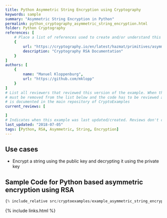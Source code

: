 ```yaml
---
title: Python Asymmetric String Encryption using Cryptography
keywords: sample
summary: "Asymmetric String Encryption in Python"
permalink: python_cryptography_asymmetric_string_encryption.html
folder: Python Cryptography
references: [
    # Place a list of references used to create and/or understand this example.
    {
        url: "https://cryptography.io/en/latest/hazmat/primitives/asymmetric/rsa/#module-cryptography.hazmat.primitives.asymmetric.rsa",
        description: "Cryptography RSA Documentation"
    }
]
authors: [
    {
        name: "Manuel Kloppenburg",
        url: "https://github.com/mklopp"
    }
]
# List all reviewers that reviewed this version of the example. When the example is updated all old reviews
# must be removed from the list below and the code has to be reviewed again. The complete review process
# is documented in the main repository of CryptoExamples
current_reviews: [

]
# Indicates when this example was last updated/created. Reviews don't change this.
last_updated: "2018-07-05"
tags: [Python, RSA, Asymmetric, String, Encryption]
---
```


## Use cases

- Encrypt a string using the public key and decrypting it using the private key

## Sample Code for Python based asymmetric encryption using RSA

```python
{% include_relative src/cryptoexamples/example_asymmetric_string_encryption.py %}
```

{% include links.html %}